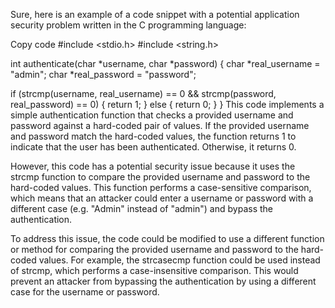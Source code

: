 Sure, here is an example of a code snippet with a potential application security problem written in the C programming language:

Copy code
#include <stdio.h>
#include <string.h>

int authenticate(char *username, char *password) {
  char *real_username = "admin";
  char *real_password = "password";

  if (strcmp(username, real_username) == 0 && strcmp(password, real_password) == 0) {
    return 1;
  }
  else {
    return 0;
  }
}
This code implements a simple authentication function that checks a provided username and password against a hard-coded pair of values. If the provided username and password match the hard-coded values, the function returns 1 to indicate that the user has been authenticated. Otherwise, it returns 0.

However, this code has a potential security issue because it uses the strcmp function to compare the provided username and password to the hard-coded values. This function performs a case-sensitive comparison, which means that an attacker could enter a username or password with a different case (e.g. "Admin" instead of "admin") and bypass the authentication.

To address this issue, the code could be modified to use a different function or method for comparing the provided username and password to the hard-coded values. For example, the strcasecmp function could be used instead of strcmp, which performs a case-insensitive comparison. This would prevent an attacker from bypassing the authentication by using a different case for the username or password.